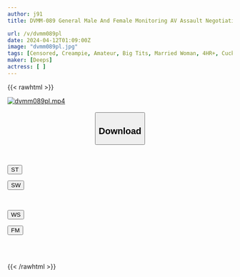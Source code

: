 ```yaml
---
author: j91
title: DVMM-089 General Male And Female Monitoring AV Assault Negotiation At The End Of The Reunion! Will Classmates Who Meet Again For The First Time In 10 Years End Up Having Continuous Ejaculation Sex For 100,000 Yen Each At A Love Hotel? ? 13 ●An Unusual Day At A Love Hotel, Even Though I Was Embarrassed To See The Big Breasts And Big Ass Of Madonna, A Classmate I Had Been Interested In Since School, And A Married Man's Fully Erect Cock...

url: /v/dvmm089pl
date: 2024-04-12T01:09:00Z
image: "dvmm089pl.jpg"
tags: [Censored, Creampie, Amateur, Big Tits, Married Woman, 4HR+, Cuckold	]
maker: [Deeps]
actress: [ ]
---
```



{{< rawhtml >}}

<div class="video" data-videoid="41lwOWDQM9UKm0e">
    <a href="javascript:;">
        <img src="/v/dvmm089pl/dvmm089pl.jpg" width="WIDTH" height="HEIGHT" alt="dvmm089pl.mp4" loading="lazy">
    </a>
</div>

<script type="text/javascript" src="https://j91.asia/asset/on-demand-st.js"></script>

<br>
  <link rel="stylesheet" href="https://j91.asia/asset/bs5.css">
  
  <center>
  <button class="btn btn-primary" type="button" data-bs-toggle="collapse" data-bs-target=".multi-collapse" aria-expanded="false" aria-controls="multiCollapseExample1 multiCollapseExample2"><h2>Download</h2></button></center>
</p>
<div class="row">
  <div class="col">
    <div class="collapse multi-collapse" id="multiCollapseExample1">
      <div class="card card-body">
	      	      <br>
<div class="buttons">  
<p><a href="https://streamtape.to/v/41lwOWDQM9UKm0e" target="_blank"><button class="btn-hover color-3"><i class="fa fa-download"></i> ST</button></a></p>
<p><a href="https://asnwish.com/endsbl0ti05a" target="_blank"><button class="btn-hover color-2"><i class="fa fa-download"></i> SW</button></a></p></div>
    </div>
  </div>
</div>
  <div class="col">
    <div class="collapse multi-collapse" id="multiCollapseExample2">
      <div class="card card-body">
	      <br>
<div class="buttons">
<p><a href="javascript:;"><button class="btn-hover color-9"><i class="fa fa-download"></i> WS</button></a></p>
<p><a href="javascript:;"><button class="btn-hover color-8"><i class="fa fa-download"></i> FM</button></a></p></div>
<br><br>
      </div>
    </div>
  </div>
</div>

{{< /rawhtml >}}